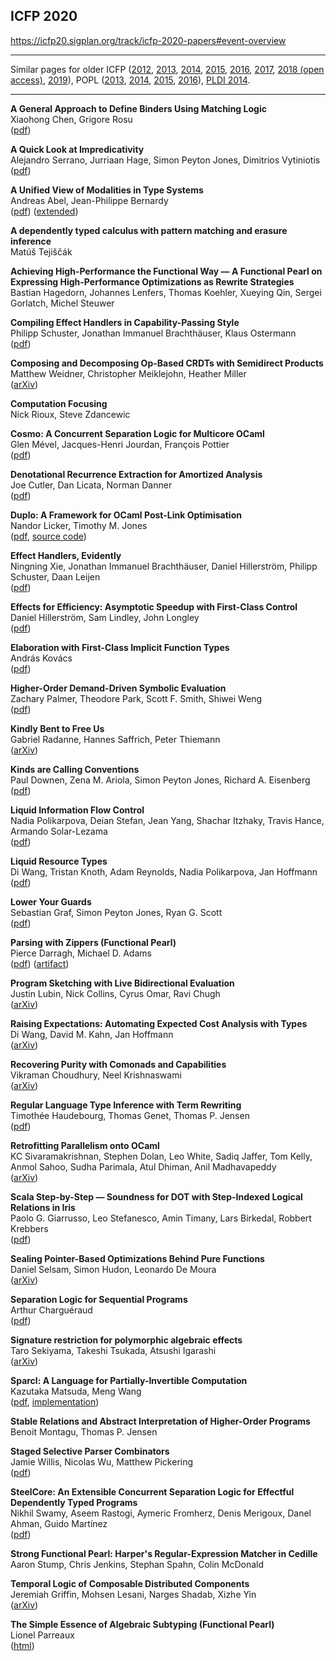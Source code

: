 ## ICFP 2020  

https://icfp20.sigplan.org/track/icfp-2020-papers#event-overview

----

Similar pages for older ICFP ([2012][icfp12], [2013][icfp13], [2014][icfp14],
[2015][icfp15], [2016][icfp16], [2017][icfp17], [2018 (open access)][icfp18], [2019][icfp19]),
POPL ([2013][popl2013], [2014][popl2014], [2015][popl2015], [2016][popl2016]),
[PLDI 2014][pldi2014-accepted].

[popl2013]: https://github.com/23Skidoo/popl13-papers-links
[popl2014]: https://github.com/gasche/popl2014-papers
[popl2015]: https://github.com/yallop/popl2015-papers
[popl2016]: https://github.com/gasche/popl2016-papers
[icfp12]: https://github.com/technogeeky/icfp12-paper-links
[icfp13]: https://github.com/gasche/icfp2013-papers
[icfp14]: https://github.com/yallop/icfp2014-papers
[icfp15]: https://github.com/mpickering/icfp2015-papers
[icfp16]: https://github.com/gasche/icfp2016-papers
[icfp17]: https://github.com/gasche/icfp2017-papers
[icfp18]: https://icfp18.sigplan.org/track/icfp-2018-papers#event-overview
[icfp19]: https://github.com/llelf/icfp2019-papers
[haskell2014-accepted]: https://github.com/yallop/haskell2014-papers
[pldi2014-accepted]: https://github.com/yallop/pldi2014-papers


----

**A General Approach to Define Binders Using Matching Logic**  
Xiaohong Chen, Grigore Rosu  
([pdf](http://fsl.cs.illinois.edu/FSL/papers/2020/chen-rosu-2020-icfp/chen-rosu-2020-icfp-public.pdf))

**A Quick Look at Impredicativity**  
Alejandro Serrano, Jurriaan Hage, Simon Peyton Jones, Dimitrios Vytiniotis  
([pdf](https://www.microsoft.com/en-us/research/uploads/prod/2020/01/quick-look-icfp20.pdf))

**A Unified View of Modalities in Type Systems**  
Andreas Abel, Jean-Philippe Bernardy  
([pdf](http://www.cse.chalmers.se/~abela/icfp20.pdf)) ([extended](http://www.cse.chalmers.se/~abela/icfp20-long.pdf))

**A dependently typed calculus with pattern matching and erasure inference**  
Matúš Tejiščák  

**Achieving High-Performance the Functional Way — A Functional Pearl on Expressing High-Performance Optimizations as Rewrite Strategies**  
Bastian Hagedorn, Johannes Lenfers, Thomas Koehler, Xueying Qin, Sergei Gorlatch, Michel Steuwer  

**Compiling Effect Handlers in Capability-Passing Style**  
Philipp Schuster, Jonathan Immanuel Brachthäuser, Klaus Ostermann  
([pdf](http://ps.informatik.uni-tuebingen.de/publications/schuster20capability.pdf))

**Composing and Decomposing Op-Based CRDTs with Semidirect Products**  
Matthew Weidner, Christopher Meiklejohn, Heather Miller  
([arXiv](https://arxiv.org/pdf/2004.04303))

**Computation Focusing**  
Nick Rioux, Steve Zdancewic  

**Cosmo: A Concurrent Separation Logic for Multicore OCaml**  
Glen Mével, Jacques-Henri Jourdan, François Pottier  
([pdf](http://gallium.inria.fr/~fpottier/publis/mevel-jourdan-pottier-cosmo-2020.pdf))

**Denotational Recurrence Extraction for Amortized Analysis**  
Joe Cutler, Dan Licata, Norman Danner  
([pdf](https://jdublu10.github.io/assets/pdf/amortized-icfp20.pdf))

**Duplo: A Framework for OCaml Post-Link Optimisation**  
Nandor Licker, Timothy M. Jones  
([pdf](https://www.cl.cam.ac.uk/~nl364/docs/duplo.pdf), [source code](https://github.com/nandor/llir-opt))

**Effect Handlers, Evidently**  
Ningning Xie, Jonathan Immanuel Brachthäuser, Daniel Hillerström, Philipp Schuster, Daan Leijen  
([pdf](https://xnning.github.io/papers/effect-handlers-evidently.pdf))

**Effects for Efficiency: Asymptotic Speedup with First-Class Control**  
Daniel Hillerström, Sam Lindley, John Longley  
([pdf](https://www.dhil.net/research/papers/effects_for_efficiency-draft-march2020.pdf))

**Elaboration with First-Class Implicit Function Types**  
András Kovács  
([pdf](https://github.com/AndrasKovacs/icfp20sub/blob/master/paper.pdf))

**Higher-Order Demand-Driven Symbolic Evaluation**  
Zachary Palmer, Theodore Park, Scott F. Smith, Shiwei Weng  
([pdf](https://pl.cs.jhu.edu/projects/demand-driven-program-analysis/papers/higher-order-demand-driven-symbolic-execution-preprint.pdf))

**Kindly Bent to Free Us**  
Gabriel Radanne, Hannes Saffrich, Peter Thiemann  
([arXiv](https://arxiv.org/pdf/1908.09681))

**Kinds are Calling Conventions**  
Paul Downen, Zena M. Ariola, Simon Peyton Jones, Richard A. Eisenberg  
([pdf](https://www.microsoft.com/en-us/research/uploads/prod/2020/03/kacc.pdf))

**Liquid Information Flow Control**  
Nadia Polikarpova, Deian Stefan, Jean Yang, Shachar Itzhaky, Travis Hance, Armando Solar-Lezama  
([pdf](https://cseweb.ucsd.edu/~npolikarpova/publications/lifty.pdf))

**Liquid Resource Types**  
Di Wang, Tristan Knoth, Adam Reynolds, Nadia Polikarpova, Jan Hoffmann  
([pdf](https://cseweb.ucsd.edu/~npolikarpova/publications/lrt.pdf))

**Lower Your Guards**  
Sebastian Graf, Simon Peyton Jones, Ryan G. Scott  
([pdf](https://www.microsoft.com/en-us/research/uploads/prod/2020/03/lower-your-guards-icfp20.pdf))

**Parsing with Zippers (Functional Pearl)**  
Pierce Darragh, Michael D. Adams  
([pdf](https://michaeldadams.org/papers/parsing-with-zippers/parsing-with-zippers.pdf)) ([artifact](https://github.com/pdarragh/parsing-with-zippers-paper-artifact))

**Program Sketching with Live Bidirectional Evaluation**  
Justin Lubin, Nick Collins, Cyrus Omar, Ravi Chugh  
([arXiv](https://arxiv.org/pdf/1911.00583))

**Raising Expectations: Automating Expected Cost Analysis with Types**  
Di Wang, David M. Kahn, Jan Hoffmann  
([arXiv](https://arxiv.org/pdf/2006.14010.pdf))

**Recovering Purity with Comonads and Capabilities**  
Vikraman Choudhury, Neel Krishnaswami  
([arXiv](https://arxiv.org/abs/1907.07283))

**Regular Language Type Inference with Term Rewriting**  
Timothée Haudebourg, Thomas Genet, Thomas P. Jensen  
([pdf](https://hal.inria.fr/hal-02795484/document))

**Retrofitting Parallelism onto OCaml**  
KC Sivaramakrishnan, Stephen Dolan, Leo White, Sadiq Jaffer, Tom Kelly, Anmol Sahoo, Sudha Parimala, Atul Dhiman, Anil Madhavapeddy  
([arXiv](https://arxiv.org/abs/2004.11663))

**Scala Step-by-Step — Soundness for DOT with Step-Indexed Logical Relations in Iris**  
Paolo G. Giarrusso, Leo Stefanesco, Amin Timany, Lars Birkedal, Robbert Krebbers  
([pdf](https://iris-project.org/pdfs/2020-dot-submission.pdf))

**Sealing Pointer-Based Optimizations Behind Pure Functions**  
Daniel Selsam, Simon Hudon, Leonardo De Moura  
([arXiv](https://arxiv.org/pdf/2003.01685))

**Separation Logic for Sequential Programs**  
Arthur Charguéraud  
([pdf](https://www.chargueraud.org/research/2020/seq_seplogic/seq_seplogic.pdf))

**Signature restriction for polymorphic algebraic effects**  
Taro Sekiyama, Takeshi Tsukada, Atsushi Igarashi  
([arXiv](https://arxiv.org/pdf/2003.08138))

**Sparcl: A Language for Partially-Invertible Computation**  
Kazutaka Matsuda, Meng Wang  
([pdf](https://mengwangoxf.github.io/Papers/ICFP20.pdf), [implementation](https://github.com/kztk-m/sparcl))

**Stable Relations and Abstract Interpretation of Higher-Order Programs**  
Benoit Montagu, Thomas P. Jensen  

**Staged Selective Parser Combinators**  
Jamie Willis, Nicolas Wu, Matthew Pickering  
([pdf](https://mpickering.github.io/papers/parsley-icfp.pdf))

**SteelCore: An Extensible Concurrent Separation Logic for Effectful Dependently Typed Programs**  
Nikhil Swamy, Aseem Rastogi, Aymeric Fromherz, Denis Merigoux, Danel Ahman, Guido Martínez  
([pdf](https://www.fstar-lang.org/papers/steelcore/steelcore.pdf))

**Strong Functional Pearl: Harper's Regular-Expression Matcher in Cedille**  
Aaron Stump, Chris Jenkins, Stephan Spahn, Colin McDonald  

**Temporal Logic of Composable Distributed Components**  
Jeremiah Griffin, Mohsen Lesani, Narges Shadab, Xizhe Yin  
([arXiv](https://arxiv.org/pdf/2004.01360))

**The Simple Essence of Algebraic Subtyping (Functional Pearl)**  
Lionel Parreaux  
([html](https://lptk.github.io/programming/2020/03/26/demystifying-mlsub.html))
